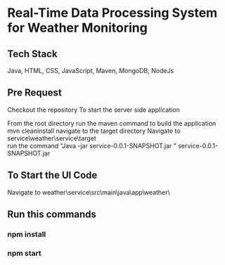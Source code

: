 # Real-Time Data Processing System for Weather Monitoring 
## Tech Stack
Java, HTML, CSS, JavaScript, Maven, MongoDB, NodeJs
## Pre Request 
Checkout the repository 
To start the server side application

From the root directory run the maven command to build the application
mvn cleaninstall
navigate to the target directory 
Navigate to
service\weather\service\target\
run the command "Java -jar service-0.0.1-SNAPSHOT.jar "
service-0.0.1-SNAPSHOT.jar

## To Start the UI Code
Navigate to
weather\service\src\main\java\app\weather\
## Run this commands
### npm install 
### npm start
